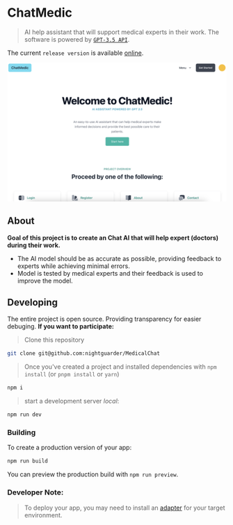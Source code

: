# ChatMedic

> AI help assistant that will support medical experts in their work.
> The software is powered by [`GPT-3.5 API`](https://platform.openai.com/docs/models/gpt-3-5).

The current `release version` is available [online](https://chat-medic-assistant.vercel.app/).

![main page](src/lib/img/main_page.png)

## About

**Goal of this project is to create an Chat AI that will help expert (doctors) during their work.**

- The AI model should be as accurate as possible, providing feedback to experts while achieving minimal errors.
- Model is tested by medical experts and their feedback is used to improve the model.

## Developing

The entire project is open source. Providing transparency for easier debuging.
**If you want to participate:**

> Clone this repository

```bash
git clone git@github.com:nightguarder/MedicalChat
```

> Once you've created a project and installed dependencies with `npm install` (or `pnpm install` or `yarn`)

```bash
npm i
```

> start a development server _local_:

```bash
npm run dev
```

### Building

To create a production version of your app:

```bash
npm run build
```

You can preview the production build with `npm run preview`.

### Developer Note:

> To deploy your app, you may need to install an [adapter](https://kit.svelte.dev/docs/adapters) for your target environment.
